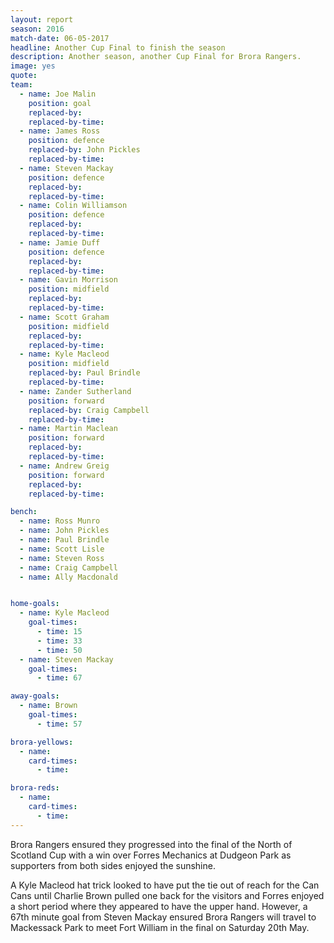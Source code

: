 ```yaml
---
layout: report
season: 2016
match-date: 06-05-2017
headline: Another Cup Final to finish the season
description: Another season, another Cup Final for Brora Rangers.
image: yes
quote:
team:
  - name: Joe Malin
    position: goal
    replaced-by:
    replaced-by-time:
  - name: James Ross
    position: defence
    replaced-by: John Pickles
    replaced-by-time:
  - name: Steven Mackay
    position: defence
    replaced-by:
    replaced-by-time:
  - name: Colin Williamson
    position: defence
    replaced-by:
    replaced-by-time:
  - name: Jamie Duff
    position: defence
    replaced-by:
    replaced-by-time:
  - name: Gavin Morrison
    position: midfield
    replaced-by:
    replaced-by-time:
  - name: Scott Graham
    position: midfield
    replaced-by:
    replaced-by-time:
  - name: Kyle Macleod
    position: midfield
    replaced-by: Paul Brindle
    replaced-by-time:
  - name: Zander Sutherland
    position: forward
    replaced-by: Craig Campbell
    replaced-by-time:
  - name: Martin Maclean
    position: forward
    replaced-by:
    replaced-by-time:
  - name: Andrew Greig
    position: forward
    replaced-by:
    replaced-by-time:

bench:
  - name: Ross Munro
  - name: John Pickles
  - name: Paul Brindle
  - name: Scott Lisle
  - name: Steven Ross
  - name: Craig Campbell
  - name: Ally Macdonald


home-goals:
  - name: Kyle Macleod
    goal-times:
      - time: 15
      - time: 33
      - time: 50
  - name: Steven Mackay
    goal-times:
      - time: 67

away-goals:
  - name: Brown
    goal-times:
      - time: 57

brora-yellows:
  - name:
    card-times:
      - time:

brora-reds:
  - name:
    card-times:
      - time:
---
```

Brora Rangers ensured they progressed into the final of the North of Scotland Cup with a win over Forres Mechanics at Dudgeon Park as supporters from both sides enjoyed the sunshine.

A Kyle Macleod hat trick looked to have put the tie out of reach for the Can Cans until Charlie Brown pulled one back for the visitors and Forres enjoyed a short period where they appeared to have the upper hand. However, a 67th minute goal from Steven Mackay ensured Brora Rangers will travel to Mackessack Park to meet Fort William in the final on Saturday 20th May.
